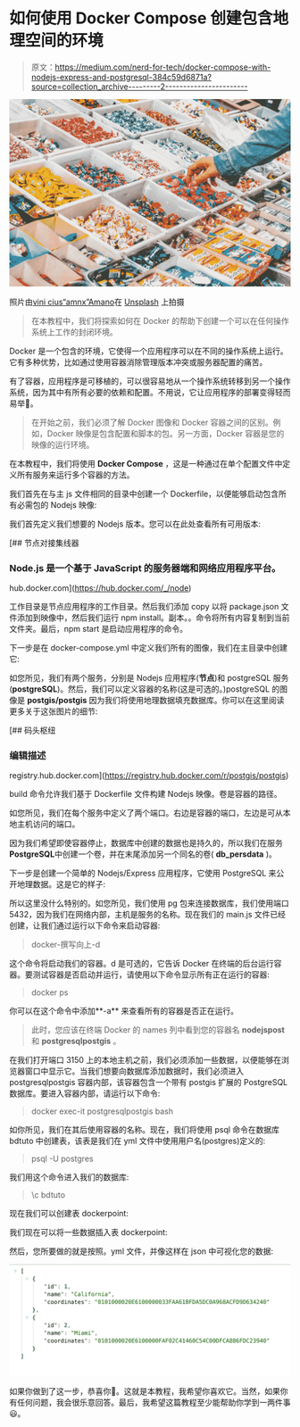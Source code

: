 # 如何使用 Docker Compose 创建包含地理空间的环境

> 原文：<https://medium.com/nerd-for-tech/docker-compose-with-nodejs-express-and-postgresql-384c59d6871a?source=collection_archive---------2----------------------->

![](img/b3ba71c6da26dd9eb2220cecf31fbfbd.png)

照片由[vini cius“amnx”Amano](https://unsplash.com/@viniciusamano?utm_source=medium&utm_medium=referral)在 [Unsplash](https://unsplash.com?utm_source=medium&utm_medium=referral) 上拍摄

> 在本教程中，我们将探索如何在 Docker 的帮助下创建一个可以在任何操作系统上工作的封闭环境。

Docker 是一个包含的环境，它使得一个应用程序可以在不同的操作系统上运行。它有多种优势，比如通过使用容器消除管理版本冲突或服务器配置的痛苦。

有了容器，应用程序是可移植的，可以很容易地从一个操作系统转移到另一个操作系统，因为其中有所有必要的依赖和配置。不用说，它让应用程序的部署变得轻而易举💨。

> 在开始之前，我们必须了解 Docker 图像和 Docker 容器之间的区别。例如，Docker 映像是包含配置和脚本的包。另一方面，Docker 容器是您的映像的运行环境。

在本教程中，我们将使用 **Docker Compose** ，这是一种通过在单个配置文件中定义所有服务来运行多个容器的方法。

我们首先在与主 js 文件相同的目录中创建一个 Dockerfile，以便能够启动包含所有必需包的 Nodejs 映像:

我们首先定义我们想要的 Nodejs 版本。您可以在此处查看所有可用版本:

 [## 节点对接集线器

### Node.js 是一个基于 JavaScript 的服务器端和网络应用程序平台。

hub.docker.com](https://hub.docker.com/_/node) 

工作目录是节点应用程序的工作目录。然后我们添加 copy 以将 package.json 文件添加到映像中，然后我们运行 npm install。副本。。命令将所有内容复制到当前文件夹。最后，npm start 是启动应用程序的命令。

下一步是在 docker-compose.yml 中定义我们所有的图像，我们在主目录中创建它:

如您所见，我们有两个服务，分别是 Nodejs 应用程序(**节点**)和 postgreSQL 服务(**postgreSQL**)。然后，我们可以定义容器的名称(这是可选的。)postgreSQL 的图像是 **postgis/postgis** 因为我们将使用地理数据填充数据库。你可以在这里阅读更多关于这张图片的细节:

 [## 码头枢纽

### 编辑描述

registry.hub.docker.com](https://registry.hub.docker.com/r/postgis/postgis) 

build 命令允许我们基于 Dockerfile 文件构建 Nodejs 映像。卷是容器的路径。

如您所见，我们在每个服务中定义了两个端口。右边是容器的端口，左边是可从本地主机访问的端口。

因为我们希望即使容器停止，数据库中创建的数据也是持久的，所以我们在服务**PostgreSQL**中创建一个卷，并在末尾添加另一个同名的卷( **db_persdata** )。

下一步是创建一个简单的 Nodejs/Express 应用程序，它使用 PostgreSQL 来公开地理数据。这是它的样子:

所以这里没什么特别的。如您所见，我们使用 pg 包来连接数据库，我们使用端口 5432，因为我们在网络内部，主机是服务的名称。现在我们的 main.js 文件已经创建，让我们通过运行以下命令来启动容器:

> docker-撰写向上-d

这个命令将启动我们的容器。d 是可选的，它告诉 Docker 在终端的后台运行容器。要测试容器是否启动并运行，请使用以下命令显示所有正在运行的容器:

> docker ps

你可以在这个命令中添加**-a** 来查看所有的容器是否正在运行。

> 此时，您应该在终端 Docker 的 names 列中看到您的容器名 **nodejspost** 和 **postgresqlpostgis** 。

在我们打开端口 3150 上的本地主机之前，我们必须添加一些数据，以便能够在浏览器窗口中显示它。当我们想要向数据库添加数据时，我们必须进入 postgresqlpostgis 容器内部，该容器包含一个带有 postgis 扩展的 PostgreSQL 数据库。要进入容器内部，请运行以下命令:

> docker exec-it postgresqlpostgis bash

如你所见，我们在其后使用容器的名称。现在，我们将使用 psql 命令在数据库 bdtuto 中创建表，该表是我们在 yml 文件中使用用户名(postgres)定义的:

> psql -U postgres

我们用这个命令进入我们的数据库:

> \c bdtuto

现在我们可以创建表 dockerpoint:

我们现在可以将一些数据插入表 dockerpoint:

然后，您所要做的就是按照。yml 文件，并像这样在 json 中可视化您的数据:

![](img/98cd4a5b28729fc0499004ad1c16750b.png)

如果你做到了这一步，恭喜你🎉。这就是本教程，我希望你喜欢它。当然，如果你有任何问题，我会很乐意回答。最后，我希望这篇教程至少能帮助你学到一两件事😃。